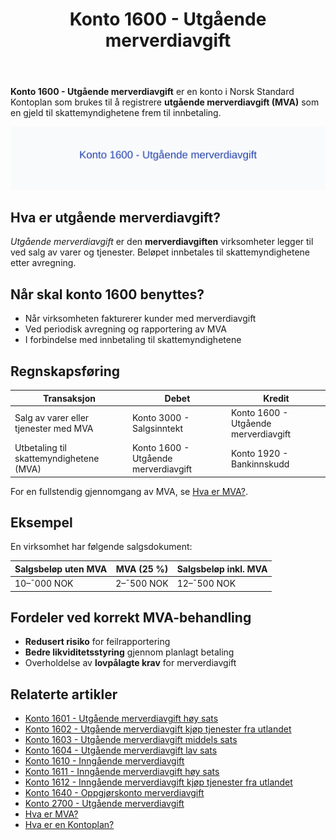 ﻿---
title: "Konto 1600 - Utgående merverdiavgift"
seoTitle: "1600-utgaende-merverdiavgift"
description: '**Konto 1600 - Utgående merverdiavgift** er en konto i Norsk Standard Kontoplan som brukes til å registrere **utgående merverdiavgift (MVA)** som en gjeld ti...'
---

**Konto 1600 - Utgående merverdiavgift** er en konto i Norsk Standard Kontoplan som brukes til å registrere **utgående merverdiavgift (MVA)** som en gjeld til skattemyndighetene frem til innbetaling.

![Illustrasjon av konto 1600 Utgående merverdiavgift](1600-utgaende-merverdiavgift-image.svg)

## Hva er utgående merverdiavgift?

*Utgående merverdiavgift* er den **merverdiavgiften** virksomheter legger til ved salg av varer og tjenester. Beløpet innbetales til skattemyndighetene etter avregning.

## Når skal konto 1600 benyttes?

* Når virksomheten fakturerer kunder med merverdiavgift
* Ved periodisk avregning og rapportering av MVA
* I forbindelse med innbetaling til skattemyndighetene

## Regnskapsføring

| Transaksjon                                | Debet                                      | Kredit                                   |
|--------------------------------------------|--------------------------------------------|------------------------------------------|
| Salg av varer eller tjenester med MVA      | Konto 3000 - Salgsinntekt                   | Konto 1600 - Utgående merverdiavgift     |
| Utbetaling til skattemyndighetene (MVA)    | Konto 1600 - Utgående merverdiavgift       | Konto 1920 - Bankinnskudd                |

For en fullstendig gjennomgang av MVA, se [Hva er MVA?](/blogs/regnskap/hva-er-moms-mva "Hva er MVA? MVA-regnskapsføring og merverdiavgift").

## Eksempel

En virksomhet har følgende salgsdokument:

| Salgsbeløp uten MVA | MVA (25 %) | Salgsbeløp inkl. MVA |
|---------------------|------------|----------------------|
| 10–¯000 NOK          | 2–¯500 NOK  | 12–¯500 NOK           |

## Fordeler ved korrekt MVA-behandling

* **Redusert risiko** for feilrapportering
* **Bedre likviditetsstyring** gjennom planlagt betaling
* Overholdelse av **lovpålagte krav** for merverdiavgift

## Relaterte artikler

* [Konto 1601 - Utgående merverdiavgift høy sats](/blogs/kontoplan/1601-utgaende-merverdiavgift-hoy-sats "Konto 1601 - Utgående merverdiavgift høy sats")
* [Konto 1602 - Utgående merverdiavgift kjøp tjenester fra utlandet](/blogs/kontoplan/1602-utgaende-merverdiavgift-kjop-tjen-fra-utlandet "Konto 1602 - Utgående merverdiavgift kjøp tjenester fra utlandet")
* [Konto 1603 - Utgående merverdiavgift middels sats](/blogs/kontoplan/1603-utgaende-merverdiavgift-middels-sats "Konto 1603 - Utgående merverdiavgift middels sats")
* [Konto 1604 - Utgående merverdiavgift lav sats](/blogs/kontoplan/1604-utgaende-merverdiavgift-lav-sats "Konto 1604 - Utgående merverdiavgift lav sats")
* [Konto 1610 - Inngående merverdiavgift](/blogs/kontoplan/1610-inngaaende-merverdiavgift "Konto 1610 - Inngående merverdiavgift")
* [Konto 1611 - Inngående merverdiavgift høy sats](/blogs/kontoplan/1611-inngaaende-merverdiavgift-hoy-sats "Konto 1611 - Inngående merverdiavgift høy sats")
* [Konto 1612 - Inngående merverdiavgift kjøp tjenester fra utlandet](/blogs/kontoplan/1612-inngaaende-merverdiavgift-kjop-tjen-fra-utlandet "Konto 1612 - Inngående merverdiavgift kjøp tjenester fra utlandet")
* [Konto 1640 - Oppgjørskonto merverdiavgift](/blogs/kontoplan/1640-oppgjorskonto-merverdiavgift "Konto 1640 - Oppgjørskonto merverdiavgift")
* [Konto 2700 - Utgående merverdiavgift](/blogs/kontoplan/2700-utgaende-merverdiavgift "Konto 2700 - Utgående merverdiavgift")
* [Hva er MVA?](/blogs/regnskap/hva-er-moms-mva "Hva er MVA? MVA-regnskapsføring og merverdiavgift")
* [Hva er en Kontoplan?](/blogs/regnskap/hva-er-kontoplan "Hva er en Kontoplan? Komplett Guide til Kontoplaner i Norsk Regnskap")







